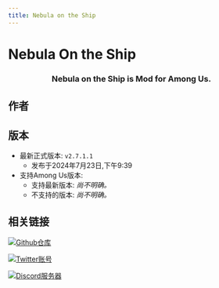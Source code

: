 ```yaml
---
title: Nebula on the Ship
---
```

# Nebula On the Ship

<div align="center">
<h3>Nebula on the Ship is Mod for Among Us.</h3>
</div>

<script setup>
import { VPTeamMembers } from 'vitepress/theme'

const members = [
  {
    avatar: '/Image/Dolly1016.png',
    name: 'Dolly1016',
    title: '开发者',
    links: [
      { icon: 'github', link: 'https://github.com/Dolly1016' },
    ]
  }
]
</script>

## 作者

<div align="center">
<VPTeamMembers size="small" :members="members" />
</div>

## 版本
- 最新正式版本: `v2.7.1.1`
  - 发布于2024年7月23日,下午9:39
- 支持Among Us版本:
    - 支持最新版本: *尚不明确。*
    - 不支持的版本: *尚不明确。*

## 相关链接
[![Github仓库](https://badgen.net/badge/Github/Repository/github?icon=github)](https://github.com/Dolly1016/Nebula)

[![Twitter账号](https://badgen.net/badge/X/(Twitter)/1A9DEF?icon=twitter)](https://twitter.com/NebulaOnTheShip)

[![Discord服务器](https://badgen.net/badge/Discord/Server/5662F6?icon=discord)](https://discord.gg/kHNZD4pq9E)